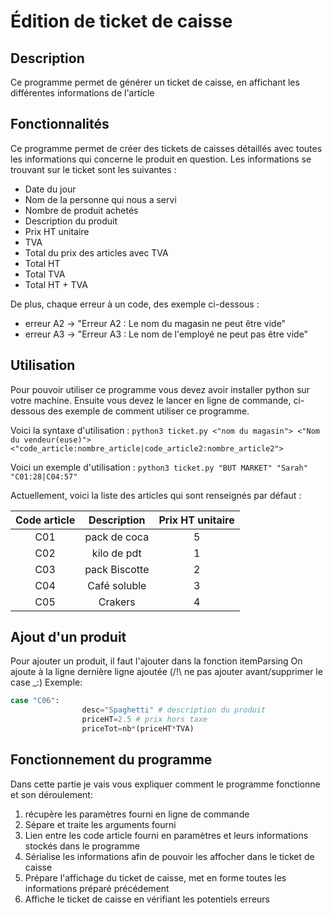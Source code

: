 # Édition de ticket de caisse

## Description

Ce programme permet de générer un ticket de caisse, en affichant les différentes informations de l'article

## Fonctionnalités

Ce programme permet de créer des tickets de caisses détaillés avec toutes les informations qui concerne le produit en question. Les informations se trouvant sur le ticket sont les suivantes :

- Date du jour
- Nom de la personne qui nous a servi
- Nombre de produit achetés
- Description du produit
- Prix HT unitaire
- TVA
- Total du prix des articles avec TVA
- Total HT
- Total TVA
- Total HT + TVA

De plus, chaque erreur à un code, des exemple ci-dessous :

- erreur A2 -> "Erreur A2 : Le nom du magasin ne peut être vide"
- erreur A3 -> "Erreur A3 : Le nom de l'employé ne peut pas être vide"

## Utilisation

Pour pouvoir utiliser ce programme vous devez avoir installer python sur votre machine. Ensuite vous devez le lancer en ligne de commande, ci-dessous des exemple de comment utiliser ce programme.

Voici la syntaxe d'utilisation : `python3 ticket.py <"nom du magasin"> <"Nom du vendeur(euse)"> <"code_article:nombre_article|code_article2:nombre_article2">`

Voici un exemple d'utilisation : `python3 ticket.py "BUT MARKET" "Sarah" "C01:28|C04:57"`

Actuellement, voici la liste des articles qui sont renseignés par défaut :

|Code article|Description|Prix HT unitaire|
| :--------: | :-------: | :------------: |
|    C01     |pack de coca  | 5 |
|    C02     |kilo de pdt   | 1 |
|    C03     |pack Biscotte | 2 |
|    C04     |Café soluble  | 3 |
|    C05     |Crakers       | 4 |

## Ajout d'un produit

Pour ajouter un produit, il faut l'ajouter dans la fonction itemParsing
On ajoute à la ligne dernière ligne ajoutée (/!\ ne pas ajouter avant/supprimer le case _:)
Exemple:
```py
case "C06":
                desc="Spaghetti" # description du produit
                priceHT=2.5 # prix hors taxe
                priceTot=nb*(priceHT*TVA)
```
## Fonctionnement du programme

Dans cette partie je vais vous expliquer comment le programme fonctionne et son déroulement:

1. récupère les paramètres fourni en ligne de commande
2. Sépare et traite les arguments fourni
3. Lien entre les code article fourni en paramètres et leurs informations stockés dans le programme
4. Sérialise les informations afin de pouvoir les affocher dans le ticket de caisse
5. Prépare l'affichage du ticket de caisse, met en forme toutes les informations préparé précédement
6. Affiche le ticket de caisse en vérifiant les potentiels erreurs
